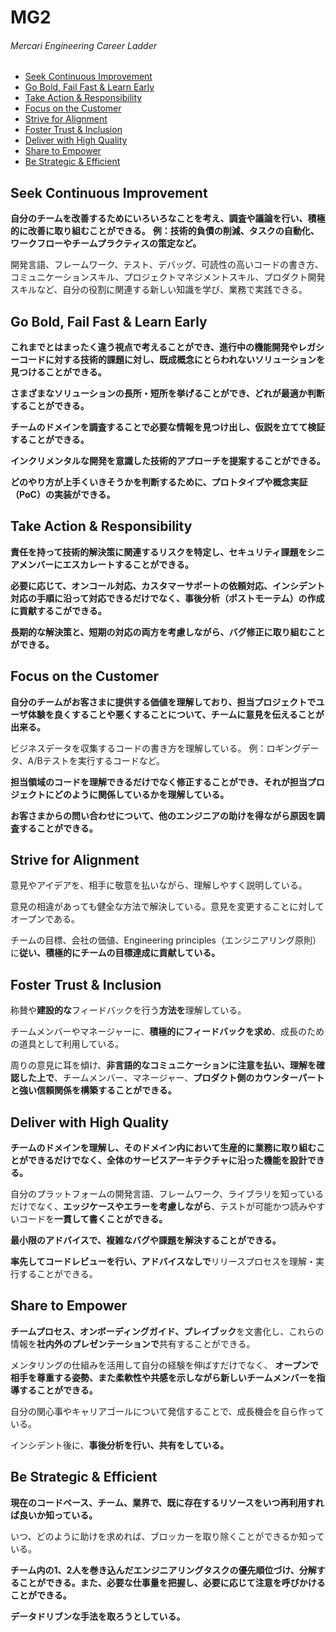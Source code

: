 # MG2
###### Mercari Engineering Career Ladder

 * [Seek Continuous Improvement](#seek-continuous-improvement)
 * [Go Bold, Fail Fast & Learn Early](#go-bold-fail-fast--learn-early)
 * [Take Action & Responsibility](#take-action--responsibility)
 * [Focus on the Customer](#focus-on-the-customer)
 * [Strive for Alignment](#strive-for-alignment)
 * [Foster Trust & Inclusion](#foster-trust--inclusion)
 * [Deliver with High Quality](#deliver-with-high-quality)
 * [Share to Empower](#share-to-empower)
 * [Be Strategic & Efficient](#be-strategic--efficient)

## Seek Continuous Improvement
**自分のチームを改善するためにいろいろなことを考え、調査や議論を行い、積極的に改善に取り組むことができる。**
**例：技術的負債の削減、タスクの自動化、ワークフローやチームプラクティスの策定など。**

開発言語、フレームワーク、テスト、デバッグ、可読性の高いコードの書き方、コミュニケーションスキル、プロジェクトマネジメントスキル、プロダクト開発スキルなど、自分の役割に関連する新しい知識を学び、業務で実践できる。


## Go Bold, Fail Fast & Learn Early
**これまでとはまったく違う視点で考えることができ、進行中の機能開発やレガシーコードに対する技術的課題に対し、既成概念にとらわれないソリューションを見つけることができる。**

**さまざまなソリューションの長所・短所を挙げることができ、どれが最適か判断することができる。**

**チームのドメインを調査することで必要な情報を見つけ出し、仮説を立てて検証することができる。**

**インクリメンタルな開発を意識した技術的アプローチを提案することができる。**

**どのやり方が上手くいきそうかを判断するために、プロトタイプや概念実証（PoC）の実装ができる。**


## Take Action & Responsibility
**責任を持って技術的解決策に関連するリスクを特定し、セキュリティ課題をシニアメンバーにエスカレートすることができる。**

**必要に応じて、オンコール対応、カスタマーサポートの依頼対応、インシデント対応の手順に沿って対応できるだけでなく、事後分析（ポストモーテム）の作成に貢献するこができる。**

**長期的な解決策と、短期の対応の両方を考慮しながら、バグ修正に取り組むことができる。**


## Focus on the Customer
**自分のチームがお客さまに提供する価値を理解しており、担当プロジェクトでユーザ体験を良くすることや悪くすることについて、チームに意見を伝えることが出来る。**

ビジネスデータを収集するコードの書き方を理解している。
例：ロギングデータ、A/Bテストを実行するコードなど。

**担当領域のコードを理解できるだけでなく修正することができ、それが担当プロジェクトにどのように関係しているかを理解している。**

**お客さまからの問い合わせについて、他のエンジニアの助けを得ながら原因を調査することができる。**


## Strive for Alignment
意見やアイデアを、相手に敬意を払いながら、理解しやすく説明している。

意見の相違があっても健全な方法で解決している。意見を変更することに対してオープンである。

チームの目標、会社の価値、Engineering principles（エンジニアリング原則）に**従い、積極的にチームの目標達成に貢献している。**


## Foster Trust & Inclusion
称賛や**建設的な**フィードバックを行う**方法を**理解している。

チームメンバーやマネージャーに、**積極的にフィードバックを求め**、成長のための道具として利用している。

周りの意見に耳を傾け、**非言語的なコミュニケーションに注意を払い、理解を確認した上で**、チームメンバー、マネージャー、**プロダクト側のカウンターパートと強い信頼関係を構築することができる。**


## Deliver with High Quality
**チームのドメインを理解し、そのドメイン内において生産的に業務に取り組むことができるだけでなく、全体のサービスアーキテクチャに沿った機能を設計できる。**

自分のプラットフォームの開発言語、フレームワーク、ライブラリを知っているだけでなく、**エッジケースやエラーを考慮しながら**、テストが可能かつ読みやすいコードを**一貫して書くことができる。**

**最小限のアドバイスで、複雑なバグや課題を解決することができる。**

**率先してコードレビューを行い、アドバイスなしで**リリースプロセスを理解・実行することができる。


## Share to Empower
**チームプロセス、オンボーディングガイド、プレイブック**を文書化し、これらの情報を**社内外のプレゼンテーションで**共有することができる。

メンタリングの仕組みを活用して自分の経験を伸ばすだけでなく、 **オープンで相手を尊重する姿勢、また柔軟性や共感を示しながら新しいチームメンバーを指導することができる。**

自分の関心事やキャリアゴールについて発信することで、成長機会を自ら作っている。

インシデント後に、**事後分析を行い、共有をしている。**


## Be Strategic & Efficient
**現在のコードベース、チーム、業界で、既に存在するリソースをいつ再利用すれば良いか知っている。**

いつ、どのように助けを求めれば、ブロッカーを取り除くことができるか知っている。

**チーム内の1、2人を巻き込んだエンジニアリングタスクの優先順位づけ、分解することができる。また、必要な仕事量を把握し、必要に応じて注意を呼びかけることができる。**

**データドリブンな手法を取ろうとしている。**
